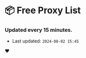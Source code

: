 # :package: Free Proxy List
### Updated every 15 minutes.

- Last updated: `2024-08-02 15:45`

:heart:
